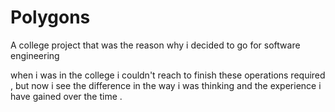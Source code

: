 # Polygons
A college project that was the reason why i decided to go for software engineering 


when i was in the college i couldn't reach to finish these operations required , but now i see the difference in the way i was thinking and the 
experience i have gained over the time .
